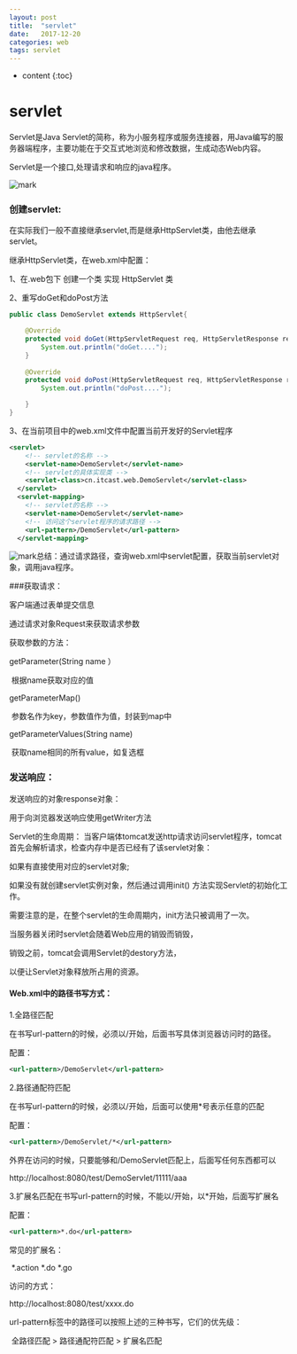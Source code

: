 ```yaml
---
layout: post
title:  "servlet"
date:   2017-12-20
categories: web
tags: servlet
---
```


* content
{:toc}
# servlet

Servlet是Java Servlet的简称，称为小服务程序或服务连接器，用Java编写的服务器端程序，主要功能在于交互式地浏览和修改数据，生成动态Web内容。

<!-- more -->

Servlet是一个接口,处理请求和响应的java程序。

![mark](http://ovct5gg6c.bkt.clouddn.com/blog/171220/Ab1ldD22A4.png?imageslim)

### 创建servlet:

在实际我们一般不直接继承servlet,而是继承HttpServlet类，由他去继承servlet。

继承HttpServlet类，在web.xml中配置：

1、在.web包下 创建一个类 实现 HttpServlet 类

2、重写doGet和doPost方法

```java
public class DemoServlet extends HttpServlet{

	@Override
	protected void doGet(HttpServletRequest req, HttpServletResponse resp) throws ServletException, IOException {
		System.out.println("doGet....");
	}
	
	@Override
	protected void doPost(HttpServletRequest req, HttpServletResponse resp) throws ServletException, IOException {
		System.out.println("doPost....");

	}
}
```

3、在当前项目中的web.xml文件中配置当前开发好的Servlet程序

```xml
<servlet>
    <!-- servlet的名称 -->
  	<servlet-name>DemoServlet</servlet-name>
  	<!-- servlet的具体实现类 -->
  	<servlet-class>cn.itcast.web.DemoServlet</servlet-class>
  </servlet>
  <servlet-mapping>
  	<!-- servlet的名称 -->
  	<servlet-name>DemoServlet</servlet-name>
  	<!-- 访问这个servlet程序的请求路径 -->
  	<url-pattern>/DemoServlet</url-pattern>
  </servlet-mapping>
```

![mark](http://ovct5gg6c.bkt.clouddn.com/blog/171220/69GaB6bF8C.png?imageslim)总结：通过请求路径，查询web.xml中servlet配置，获取当前servlet对象，调用java程序。

###获取请求：

客户端通过表单提交信息

通过请求对象Request来获取请求参数

获取参数的方法：

getParameter(String name ）

​    根据name获取对应的值

 getParameterMap()

​    参数名作为key，参数值作为值，封装到map中

getParameterValues(String name)

​    获取name相同的所有value，如复选框

### 发送响应：

发送响应的对象response对象：

用于向浏览器发送响应使用getWriter方法

Servlet的生命周期：
当客户端体tomcat发送http请求访问servlet程序，tomcat首先会解析请求，检查内存中是否已经有了该servlet对象：

如果有直接使用对应的servlet对象;

如果没有就创建servlet实例对象，然后通过调用init() 方法实现Servlet的初始化工作。

需要注意的是，在整个servlet的生命周期内，init方法只被调用了一次。

当服务器关闭时servlet会随着Web应用的销毁而销毁，

销毁之前，tomcat会调用Servlet的destory方法，

以便让Servlet对象释放所占用的资源。



#### Web.xml中的路径书写方式：

1.全路径匹配

在书写url-pattern的时候，必须以/开始，后面书写具体浏览器访问时的路径。

配置：

```xml
<url-pattern>/DemoServlet</url-pattern>
```

2.路径通配符匹配

在书写url-pattern的时候，必须以/开始，后面可以使用*号表示任意的匹配

配置：

```xml
<url-pattern>/DemoServlet/*</url-pattern>
```

外界在访问的时候，只要能够和/DemoServlet匹配上，后面写任何东西都可以

http://localhost:8080/test/DemoServlet/11111/aaa

3.扩展名匹配在书写url-pattern的时候，不能以/开始，以*开始，后面写扩展名

配置：

```xml
<url-pattern>*.do</url-pattern>
```

常见的扩展名：

​    *.action  *.do  *.go

访问的方式：

http://localhost:8080/test/xxxx.do

url-pattern标签中的路径可以按照上述的三种书写，它们的优先级：

​        全路径匹配  >  路径通配符匹配  >  扩展名匹配

#### 



#### 
